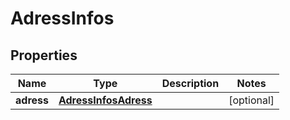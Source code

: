# AdressInfos

## Properties
Name | Type | Description | Notes
------------ | ------------- | ------------- | -------------
**adress** | [**AdressInfosAdress**](AdressInfosAdress.md) |  |  [optional]
